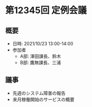 # 第12345回 定例会議

## 概要
- 日時: 2021/10/23 13:00-14:00
- 参加者
  - A部: 澤田課長、鈴木
  - B部: 鷹無課長、三浦

## 議事
- 先週のシステム障害の報告
- 来月稼働開始のサービスの概要
